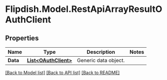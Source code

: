 # Flipdish.Model.RestApiArrayResultOAuthClient
## Properties

Name | Type | Description | Notes
------------ | ------------- | ------------- | -------------
**Data** | [**List&lt;OAuthClient&gt;**](OAuthClient.md) | Generic data object. | 

[[Back to Model list]](../README.md#documentation-for-models) [[Back to API list]](../README.md#documentation-for-api-endpoints) [[Back to README]](../README.md)

